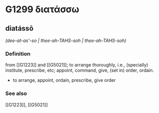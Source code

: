# G1299 διατάσσω

## diatássō

_(dee-at-as'-so | thee-ah-TAHS-soh | thee-ah-TAHS-soh)_

### Definition

from [[G1223]] and [[G5021]]; to arrange thoroughly, i.e., (specially) institute, prescribe, etc; appoint, command, give, (set in) order, ordain.

- to arrange, appoint, ordain, prescribe, give order

### See also

[[G1223]], [[G5021]]

